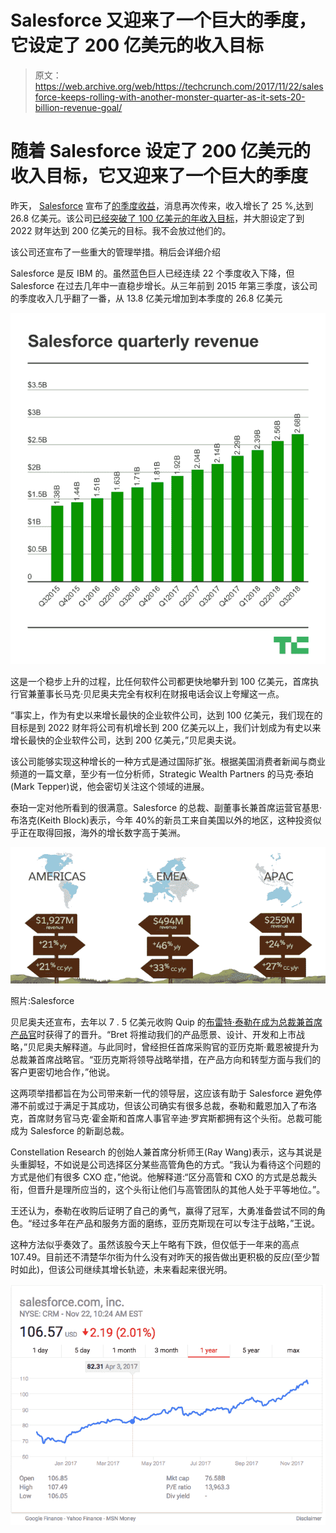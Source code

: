 # Salesforce 又迎来了一个巨大的季度，它设定了 200 亿美元的收入目标 

> 原文：<https://web.archive.org/web/https://techcrunch.com/2017/11/22/salesforce-keeps-rolling-with-another-monster-quarter-as-it-sets-20-billion-revenue-goal/>

# 随着 Salesforce 设定了 200 亿美元的收入目标，它又迎来了一个巨大的季度

昨天， [Salesforce](https://web.archive.org/web/20221007230326/http://salesforce.com/) 宣布了[的季度收益](https://web.archive.org/web/20221007230326/http://investor.salesforce.com/about-us/investor/investor-news/investor-news-details/2017/Salesforce-Announces-Fiscal-2018-First-Quarter-Results/default.aspx)，消息再次传来，收入增长了 25 %,达到 26.8 亿美元。该公司[已经突破了 100 亿美元的年收入目标](https://web.archive.org/web/20221007230326/https://beta.techcrunch.com/2017/05/19/salesforce-marches-steadily-toward-10b-run-rate-goal/)，并大胆设定了到 2022 财年达到 200 亿美元的目标。我不会放过他们的。

该公司还宣布了一些重大的管理举措。稍后会详细介绍

Salesforce 是反 IBM 的。虽然蓝色巨人已经连续 22 个季度收入下降，但 Salesforce 在过去几年中一直稳步增长。从三年前到 2015 年第三季度，该公司的季度收入几乎翻了一番，从 13.8 亿美元增加到本季度的 26.8 亿美元

![](img/27b5850f72643116b8d1b1da909989d5.png)

这是一个稳步上升的过程，比任何软件公司都更快地攀升到 100 亿美元，首席执行官兼董事长马克·贝尼奥夫完全有权利在财报电话会议上夸耀这一点。

“事实上，作为有史以来增长最快的企业软件公司，达到 100 亿美元，我们现在的目标是到 2022 财年将公司有机增长到 200 亿美元以上，我们计划成为有史以来增长最快的企业软件公司，达到 200 亿美元，”贝尼奥夫说。

该公司能够实现这种增长的一种方式是通过国际扩张。根据美国消费者新闻与商业频道的一篇文章，至少有一位分析师，Strategic Wealth Partners 的马克·泰珀(Mark Tepper)说，他会密切关注这个领域的进展。

泰珀一定对他所看到的很满意。Salesforce 的总裁、副董事长兼首席运营官基思·布洛克(Keith Block)表示，今年 40%的新员工来自美国以外的地区，这种投资似乎正在取得回报，海外的增长数字高于美洲。

![](img/63045924e020818d6df31d957915d92e.png)

照片:Salesforce

贝尼奥夫还宣布，去年以 7 . 5 亿美元收购 Quip 的[布雷特·泰勒在](https://web.archive.org/web/20221007230326/https://beta.techcrunch.com/2016/08/01/salesforce-buys-word-processing-app-quip-for-750m/)[成为总裁兼首席产品官](https://web.archive.org/web/20221007230326/https://beta.techcrunch.com/2017/11/21/salesforce-appoints-bret-taylor-as-chief-product-officer/)时获得了的晋升。“Bret 将推动我们的产品愿景、设计、开发和上市战略，”贝尼奥夫解释道。与此同时，曾经担任首席采购官的亚历克斯·戴恩被提升为总裁兼首席战略官。“亚历克斯将领导战略举措，在产品方向和转型方面与我们的客户更密切地合作，”他说。

这两项举措都旨在为公司带来新一代的领导层，这应该有助于 Salesforce 避免停滞不前或过于满足于其成功，但该公司确实有很多总裁，泰勒和戴恩加入了布洛克，首席财务官马克·霍金斯和首席人事官辛迪·罗宾斯都拥有这个头衔。总裁可能成为 Salesforce 的新副总裁。

Constellation Research 的创始人兼首席分析师王(Ray Wang)表示，这与其说是头重脚轻，不如说是公司选择区分某些高管角色的方式。“我认为看待这个问题的方式是他们有很多 CXO 症，”他说。他解释道:“区分高管和 CXO 的方式是总裁头衔，但晋升是理所应当的，这个头衔让他们与高管团队的其他人处于平等地位。”。

王还认为，泰勒在收购后证明了自己的勇气，赢得了冠军，大勇准备尝试不同的角色。“经过多年在产品和服务方面的磨练，亚历克斯现在可以专注于战略，”王说。

这种方法似乎奏效了。虽然该股今天上午略有下跌，但仅低于一年来的高点 107.49。目前还不清楚华尔街为什么没有对昨天的报告做出更积极的反应(至少暂时如此)，但该公司继续其增长轨迹，未来看起来很光明。

![](img/d7b083532bf67052771f73e67b736521.png)